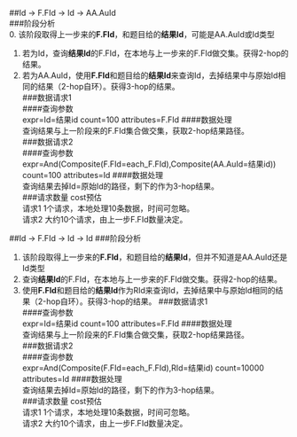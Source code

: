 ##Id -> F.FId -> Id -> AA.AuId  
###阶段分析  
0. 该阶段取得上一步来的**F.FId**，和题目给的**结果Id**，可能是AA.AuId或Id类型
1. 若为Id，查询**结果Id**的F.FId，在本地与上一步来的F.FId做交集。获得2-hop的结果。
2. 若为AA.AuId，使用**F.FId**和题目给的**结果Id**来查询Id，去掉结果中与原始Id相同的结果（2-hop自环）。获得3-hop的结果。  
###数据请求1  
####查询参数  
		expr=Id=结果id
		count=100
		attributes=F.FId
####数据处理  
查询结果与上一阶段来的F.FId集合做交集，获取2-hop结果路径。  
###数据请求2  
####查询参数  
		expr=And(Composite(F.FId=each_F.FId),Composite(AA.AuId=结果id))
		count=100
		attributes=Id
####数据处理  
查询结果去掉Id=原始Id的路径，剩下的作为3-hop结果。  
###请求数量 cost预估  
请求1 1个请求，本地处理10条数据，时间可忽略。  
请求2 大约10个请求，由上一步F.FId数量决定。  

##Id -> F.FId -> Id -> Id
###阶段分析  
1. 该阶段取得上一步来的**F.FId**，和题目给的**结果Id**，但并不知道是AA.AuId还是Id类型
2. 查询**结果Id**的F.FId，在本地与上一步来的F.FId做交集。获得2-hop的结果。
3. 使用**F.FId**和题目给的**结果Id**作为RId来查询Id，去掉结果中与原始Id相同的结果（2-hop自环）。获得3-hop的结果。
###数据请求1  
####查询参数  
		expr=Id=结果id
		count=100
		attributes=F.FId
####数据处理  
查询结果与上一阶段来的F.FId集合做交集，获取2-hop结果路径。  
###数据请求2  
####查询参数  
		expr=And(Composite(F.FId=each_F.FId),RId=结果id)
		count=10000
		attributes=Id
####数据处理  
查询结果去掉Id=原始Id的路径，剩下的作为3-hop结果。  
###请求数量 cost预估  
请求1 1个请求，本地处理10条数据，时间可忽略。  
请求2 大约10个请求，由上一步F.FId数量决定。